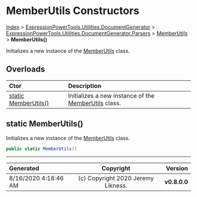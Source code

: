﻿# MemberUtils Constructors

[Index](../index.md) > [ExpressionPowerTools.Utilities.DocumentGenerator](ExpressionPowerTools.Utilities.DocumentGenerator.a.md) > [ExpressionPowerTools.Utilities.DocumentGenerator.Parsers](ExpressionPowerTools.Utilities.DocumentGenerator.Parsers.n.md) > [MemberUtils](ExpressionPowerTools.Utilities.DocumentGenerator.Parsers.MemberUtils.cs.md) > **MemberUtils()**

Initializes a new instance of the [MemberUtils](ExpressionPowerTools.Utilities.DocumentGenerator.Parsers.MemberUtils.cs.md) class.

## Overloads

| Ctor | Description |
| :-- | :-- |
| [static MemberUtils()](#static-memberutils) | Initializes a new instance of the [MemberUtils](ExpressionPowerTools.Utilities.DocumentGenerator.Parsers.MemberUtils.cs.md) class. |

## static MemberUtils()

Initializes a new instance of the [MemberUtils](ExpressionPowerTools.Utilities.DocumentGenerator.Parsers.MemberUtils.cs.md) class.

```csharp
public static MemberUtils()
```



---

| Generated | Copyright | Version |
| :-- | :-: | --: |
| 8/16/2020 4:18:46 AM | (c) Copyright 2020 Jeremy Likness. | **v0.8.0.0** |
